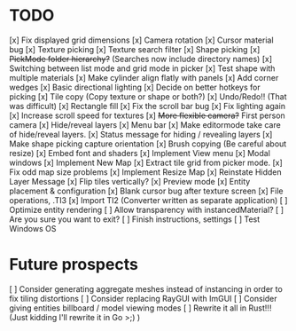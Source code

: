 # TODO
[x] Fix displayed grid dimensions
[x] Camera rotation
[x] Cursor material bug
[x] Texture picking
[x] Texture search filter
[x] Shape picking
[x] ~~PickMode folder hierarchy?~~ (Searches now include directory names)
[x] Switching between list mode and grid mode in picker
[x] Test shape with multiple materials
[x] Make cylinder align flatly with panels
[x] Add corner wedges
[x] Basic directional lighting
[x] Decide on better hotkeys for picking
[x] Tile copy (Copy texture or shape or both?)
[x] Undo/Redo!! (That was difficult)
[x] Rectangle fill
[x] Fix the scroll bar bug
[x] Fix lighting again
[x] Increase scroll speed for textures
[x] ~~More flexible camera?~~ First person camera
[x] Hide/reveal layers
[x] Menu bar
[x] Make editormode take care of hide/reveal layers.
[x] Status message for hiding / revealing layers
[x] Make shape picking capture orientation
[x] Brush copying (Be careful about resize)
[x] Embed font and shaders
[x] Implement View menu
[x] Modal windows
[x] Implement New Map
[x] Extract tile grid from picker mode.
[x] Fix odd map size problems
[x] Implement Resize Map
[x] Reinstate Hidden Layer Message
[x] Flip tiles vertically?
[x] Preview mode
[x] Entity placement & configuration
[x] Blank cursor bug after texture screen
[x] File operations, .TI3
[x] Import TI2 (Converter written as separate application)
[ ] Optimize entity rendering
[ ] Allow transparency with instancedMaterial?
[ ] Are you sure you want to exit?
[ ] Finish instructions, settings
[ ] Test Windows OS
# Future prospects
[ ] Consider generating aggregate meshes instead of instancing in order to fix tiling distortions
[ ] Consider replacing RayGUI with ImGUI
[ ] Consider giving entities billboard / model viewing modes
[ ] Rewrite it all in Rust!!! (Just kidding I'll rewrite it in Go >;) )